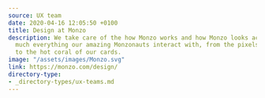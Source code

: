 ```yaml
---
source: UX team
date: 2020-04-16 12:05:50 +0100
title: Design at Monzo
description: We take care of the how Monzo works and how Monzo looks across pretty
  much everything our amazing Monzonauts interact with, from the pixels in our apps
  to the hot coral of our cards.
image: "/assets/images/Monzo.svg"
link: https://monzo.com/design/
directory-type: 
- _directory-types/ux-teams.md
---
```

